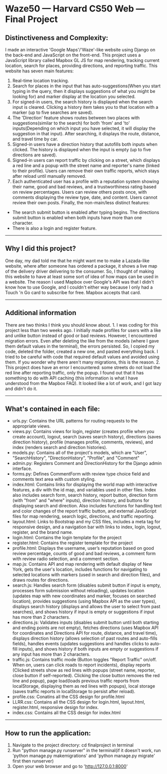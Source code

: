 # Waze50 — Harvard CS50 Web — Final Project


## Distinctiveness and Complexity:
I made an interactive 'Google Maps'/'Waze'-like website using Django on the back-end and JavaScript on the front-end. This project uses a JavaScript library called Mapbox GL JS for map rendering, tracking current location, search for places, providing directions, and reporting traffic. This website has seven main features:
1. Real-time location tracking.
2. Search for places in the input that has auto-suggestions(When you start typing in the query, then it displays suggestions of what you might be looking for) and marker display at the location you selected.
3. For signed-in users, the search history is displayed when the search input is cleared. Clicking a history item takes you to that location with a marker (up to five searches are saved).
4. The 'Direction' feature shows routes between two places with suggestions(similar to the search) for both 'from' and 'to' inputs(Depending on which input you have selected, it will display the suggestion in that input). After searching, it displays the route, distance, and travel time by car.
5. Signed-in users have a direction history that autofills both inputs when clicked. The history is displayed when the input is empty (up to five directions are saved).
6. Signed-in users can report traffic by clicking on a street, which displays a red line and a popup with the street name and reporter's name (linked to their profile). Users can remove their own traffic reports, which stays after reload until manually removed.
7. Each authenticated user has a profile with a reputation system showing their name, good and bad reviews, and a trustworthiness rating based on review percentages. Users can review others posts once, with comments displaying the review type, date, and content. Users cannot review their own posts.
Finally, the non-main/less distinct features:
*  The search submit button is enabled after typing begins. The directions submit button is enabled when both inputs have more than one character.
*  There is also a login and register feature.

---

## Why I did this project?
One day, my dad told me that he might want me to make a Lazada-like website, where after someone has ordered a package, it shows a live map of the delivery driver delivering to the consumer. So, I thought of making this website to have at least some sort of idea of how maps can be used in a website. The reason I used Mapbox over Google's API was that I didn't know how to use Google, and I couldn't either way because I only had a Touch 'n Go card to subscribe for free. Mapbox accepts that card.

---

## Additional information
There are two thinks I think you should know about. 1. I was coding for this project less than two weeks ago. I initially made profiles for users with a like and unlike button instead of good or bad reviews. However, I encountered migration errors. Even after deleting the like from the models (where I gave them default values in the terminal), the errors persisted. So, I copied my code, deleted the folder, created a new one, and pasted everything back. I tried to be careful with code that required default values and avoided using them. If you wonder why there aren't many migrations, this is the reason. 2. This project does have an error I encountered: some streets do not load the red line after reporting traffic, only the popup. I found out that it has something to do with API caching (this information is what I have understood from the Mapbox FAQ). It looked like a lot of work, and I got lazy and didn't do it.

---

## What's contained in each file:
* urls.py: Contains the URL patterns for routing requests to the appropriate views.
* views.py: Contains views for login, register (creates profile when you create account), logout, search (saves search history), directions (saves direction history), profile (manages profile, comments, reviews), and index (renders search and direction histories).
* models.py: Contains all of the project's models, which are "User", "SearchHistory", "DirectionHistory", "Profile", and "Comment"
* admin.py: Registers Comment and DirectionHistory for the Django admin interface.
* forms.py: Defines CommentForm with review type choice field and comments text area with custom styling.
* index.html: Contains links for displaying the world map with interactive features, a div with the id map, and variables used in other files. Index also includes search form, search history, report button, direction form (with "from" and "where" inputs), direction history, and buttons for displaying search and direction. Also includes functions for handling text and color changes of the report traffic button, and external JavaScript files for map rendering, search logic, directions, and traffic reporting.
* layout.html: Links to Bootstrap and my CSS files, includes a meta tag for responsive design, and a navigation bar with links to index, login, logout, register, and the brand name.
* login.html: Contains the login template for the project
* register.html: Contains the register template for the project
* profile.html: Displays the username, user’s reputation based on good review percentage, counts of good and bad reviews, a comment form with review radio selection, and a comment section.
* map.js: Contains API and map rendering with default display of New York, gets the user's location, includes functions for navigating to selected locations with markers (used in search and direction files), and draws routes for directions.
* search.js: Handles search form (disables submit button if input is empty, processes form submission without reloading), updates location (updates map with new coordinates and marker, focuses on searched location), provides suggestions (using Mapbox API as the user types), displays search history (displays and allows the user to select from past searches), and shows history if input is empty or suggestions if input has more than 2 characters.
* directions.js: Validates inputs (disables submit button until both starting and ending points are not empty), fetches directions (uses Mapbox API for coordinates and Directions API for route, distance, and travel time), displays direction history (allows selection of past routes and auto-fills fields), handles events (updates suggestions and handles clicks to auto-fill inputs), and shows history if both inputs are empty or suggestions if any input has more than 2 characters.
* traffic.js: Contains traffic mode (Button toggles "Report Traffic" on/off. When on, users can click roads to report incidents), display reports (Clicked streets show as red lines with popups (street name, reporter, close button if self-reported). Clicking the close button removes the red line and popup), page load(loads previous traffic reports from localStorage, displaying them as red lines with popups), local storage (saves traffic reports in localStorage to persist after reload).
* profile.css: Conatins all the CSS design for profile.html
* LLRR.css: Contains all the CSS design for login.html, layout.html, register.html, responsive design for index.
* index.css: Contains all the CSS design for index.html

---

## How to run the application:
1. Navigate to the project directory: cd finalproject in terminal
2. Run "python manage.py runserver" in the terminal(if it doesn't work, run 'python manage.py makemigrations' and 'python manage.py migrate' first then runserver)
3.  Open your web browser and go to 'http://127.0.0.1:8000'
